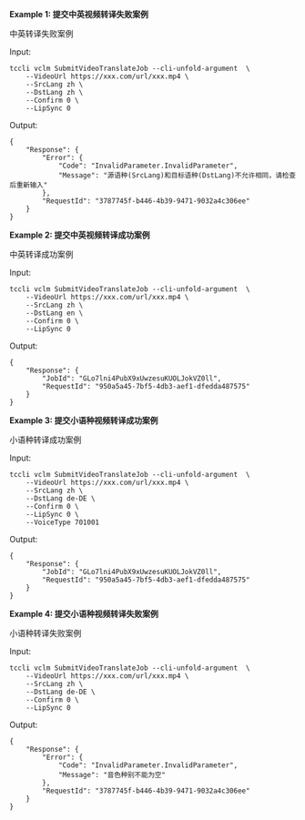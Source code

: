 **Example 1: 提交中英视频转译失败案例**

中英转译失败案例

Input: 

```
tccli vclm SubmitVideoTranslateJob --cli-unfold-argument  \
    --VideoUrl https://xxx.com/url/xxx.mp4 \
    --SrcLang zh \
    --DstLang zh \
    --Confirm 0 \
    --LipSync 0
```

Output: 
```
{
    "Response": {
        "Error": {
            "Code": "InvalidParameter.InvalidParameter",
            "Message": "源语种(SrcLang)和目标语种(DstLang)不允许相同，请检查后重新输入"
        },
        "RequestId": "3787745f-b446-4b39-9471-9032a4c306ee"
    }
}
```

**Example 2: 提交中英视频转译成功案例**

中英转译成功案例

Input: 

```
tccli vclm SubmitVideoTranslateJob --cli-unfold-argument  \
    --VideoUrl https://xxx.com/url/xxx.mp4 \
    --SrcLang zh \
    --DstLang en \
    --Confirm 0 \
    --LipSync 0
```

Output: 
```
{
    "Response": {
        "JobId": "GLo7lni4PubX9xUwzesuKUOLJokVZ0ll",
        "RequestId": "950a5a45-7bf5-4db3-aef1-dfedda487575"
    }
}
```

**Example 3: 提交小语种视频转译成功案例**

小语种转译成功案例

Input: 

```
tccli vclm SubmitVideoTranslateJob --cli-unfold-argument  \
    --VideoUrl https://xxx.com/url/xxx.mp4 \
    --SrcLang zh \
    --DstLang de-DE \
    --Confirm 0 \
    --LipSync 0 \
    --VoiceType 701001
```

Output: 
```
{
    "Response": {
        "JobId": "GLo7lni4PubX9xUwzesuKUOLJokVZ0ll",
        "RequestId": "950a5a45-7bf5-4db3-aef1-dfedda487575"
    }
}
```

**Example 4: 提交小语种视频转译失败案例**

小语种转译失败案例

Input: 

```
tccli vclm SubmitVideoTranslateJob --cli-unfold-argument  \
    --VideoUrl https://xxx.com/url/xxx.mp4 \
    --SrcLang zh \
    --DstLang de-DE \
    --Confirm 0 \
    --LipSync 0
```

Output: 
```
{
    "Response": {
        "Error": {
            "Code": "InvalidParameter.InvalidParameter",
            "Message": "音色种别不能为空"
        },
        "RequestId": "3787745f-b446-4b39-9471-9032a4c306ee"
    }
}
```

